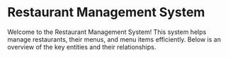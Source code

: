 # Restaurant Management System

Welcome to the Restaurant Management System! This system helps manage restaurants, their menus, and menu items efficiently. Below is an overview of the key entities and their relationships.
